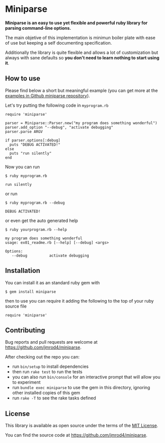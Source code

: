 
# Miniparse

**Miniparse is an easy to use yet flexible and powerful ruby library for parsing command-line options.**

The main objetive of this implementation is minimun boiler plate with ease of use but keeping a self documenting specification. 

Additionally the library is quite flexible and allows a lot of customization but always with sane defaults so **you don't need to learn nothing to start using it**.

## How to use

Please find below a short but meaningful example (you can get more at the [examples in Github miniparse repository](https://github.com/jmrod4/miniparse/tree/master/examples)).

Let's try putting the following code in `myprogram.rb`

    require 'miniparse'
    
    parser = Miniparse::Parser.new("my program does something wonderful")
    parser.add_option "--debug", "activate debugging"
    parser.parse ARGV
    
    if parser.options[:debug]
      puts "DEBUG ACTIVATED!"
    else
      puts "run silently"
    end
    
Now you can run

    $ ruby myprogram.rb

    run silently

or run
    
    $ ruby myprogram.rb --debug
    
    DEBUG ACTIVATED!

or even get the auto generated help
    
    $ ruby yourprogram.rb --help
    
    my program does something wonderful
    usage: ex01_readme.rb [--help] [--debug] <args>

    Options:
       --debug          activate debugging
	   
## Installation

You can install it as an standard ruby gem with

    $ gem install miniparse
    
then to use you can require it adding the following to the top of your ruby source file

    require 'miniparse'
    
## Contributing

Bug reports and pull requests are welcome at https://github.com/jmrod4/miniparse.

After checking out the repo you can:

 * run `bin/setup` to install dependencies
 * then run `rake test` to run the tests
 * you can also run `bin/console` for an interactive prompt that will allow you to experiment
 * run `bundle exec miniparse` to use the gem in this directory, ignoring other installed copies of this gem
 * run `rake -T` to see the rake tasks defined

## License

This library is available as open source under the terms of the [MIT License](http://opensource.org/licenses/MIT).

You can find the source code at https://github.com/jmrod4/miniparse.
